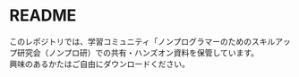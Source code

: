 # README

このレポジトリでは、学習コミュニティ「ノンプログラマーのためのスキルアップ研究会（ノンプロ研）での共有・ハンズオン資料を保管しています。  
興味のあるかたはご自由にダウンロードください。

